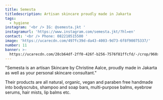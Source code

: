 ```yaml
---
title: Semesta
titledescription: Artisan skincare proudly made in Jakarta
tags:
  - hygiene
instagram: '<br /> IG: @semesta.jkt '
instagramurl: 'https://www.instagram.com/semesta.jkt/?hl=en'
contact: '<br /> Phone: 082210515500 '
image: 'https://ucarecdn.com/497fc39d-da43-4003-9d73-6f8f90075337/'
number: 11
banner: >-
  https://ucarecdn.com/28cb64df-2ff0-426f-b256-7576f81ffcfd/-/crop/960x782/0,171/-/preview/
---
```

"Semesta is an artisan Skincare by Christine Aalce, proudly made in Jakarta as well as your personal skincare consultant."

Their products are all natural, organic, vegan and paraben free handmade into bodyscrubs, shampoo and soap bars, multi-purpose balms, eyebrow serums, hair mists, lip balms etc.
